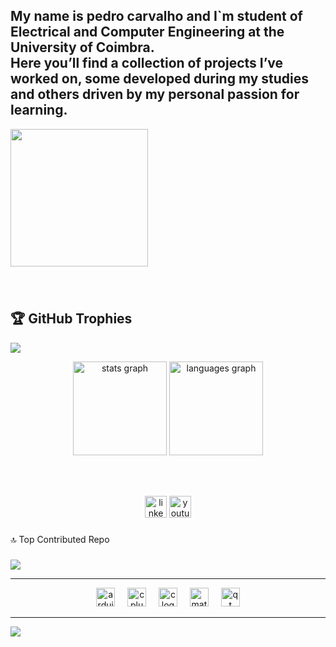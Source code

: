 <h2 align="left">My name is pedro carvalho and I`m student of Electrical and Computer Engineering at the University of Coimbra.<br>Here you’ll find a collection of projects I’ve worked on, some developed during my studies and others driven by my personal passion for learning.</h3>

<img align="center" height="220" src="https://i.pinimg.com/originals/3d/16/03/3d1603d3ba9184057f3906cd2d8f6e47.gif"  />


###

<br clear="both">

## 🏆 GitHub Trophies
![](https://github-profile-trophy.vercel.app/?username=pedrobcarvalho0601&theme=tokyonight&no-frame=false&no-bg=true&margin-w=4)


<div align="center">
  <img src="https://github-readme-stats.vercel.app/api?username=pedrobcarvalho0601&hide_title=false&hide_rank=false&show_icons=true&include_all_commits=true&count_private=true&disable_animations=false&theme=tokyonight&locale=en&hide_border=false&custom_title=My%20personal%20stats" height="150" alt="stats graph"  />
  <img src="https://github-readme-stats.vercel.app/api/top-langs?username=pedrobcarvalho0601&locale=en&hide_title=false&layout=compact&card_width=320&langs_count=5&theme=tokyonight&hide_border=false" height="150" alt="languages graph"  />
</div>

###

<br clear="both">

###

<div align="center">
  <img src="https://img.shields.io/static/v1?message=LinkedIn&logo=linkedin&label=&color=0077B5&logoColor=white&labelColor=&style=for-the-badge" height="35" alt="linkedin logo"  />
  <img src="https://img.shields.io/static/v1?message=Youtube&logo=youtube&label=&color=FF0000&logoColor=white&labelColor=&style=for-the-badge" height="35" alt="youtube logo"  />
</div>

###

🔝 Top Contributed Repo
###
![](https://github-contributor-stats.vercel.app/api?username=pedrobcarvalho0601&limit=5&theme=tokyonight&combine_all_yearly_contributions=true)

---

<div align="center">
  <img src="https://cdn.jsdelivr.net/gh/devicons/devicon/icons/arduino/arduino-original.svg" height="30" alt="arduino logo"  />
  <img width="12" />
  <img src="https://cdn.jsdelivr.net/gh/devicons/devicon/icons/cplusplus/cplusplus-original.svg" height="30" alt="cplusplus logo"  />
  <img width="12" />
  <img src="https://cdn.jsdelivr.net/gh/devicons/devicon/icons/c/c-original.svg" height="30" alt="c logo"  />
  <img width="12" />
  <img src="https://cdn.jsdelivr.net/gh/devicons/devicon/icons/matlab/matlab-original.svg" height="30" alt="matlab logo"  />
  <img width="12" />
  <img src="https://cdn.jsdelivr.net/gh/devicons/devicon/icons/qt/qt-original.svg" height="30" alt="qt logo"  />
</div>

---
[![](https://visitcount.itsvg.in/api?id=pedrobcarvalho0601&icon=2&color=0)](https://visitcount.itsvg.in)

<!-- Proudly created with GPRM ( https://gprm.itsvg.in ) -->



